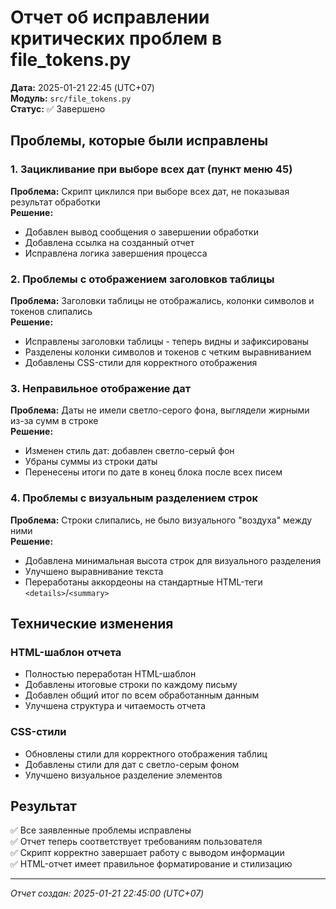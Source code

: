 # Отчет об исправлении критических проблем в file_tokens.py

**Дата:** 2025-01-21 22:45 (UTC+07)  
**Модуль:** `src/file_tokens.py`  
**Статус:** ✅ Завершено

## Проблемы, которые были исправлены

### 1. Зацикливание при выборе всех дат (пункт меню 45)
**Проблема:** Скрипт циклился при выборе всех дат, не показывая результат обработки  
**Решение:** 
- Добавлен вывод сообщения о завершении обработки
- Добавлена ссылка на созданный отчет
- Исправлена логика завершения процесса

### 2. Проблемы с отображением заголовков таблицы
**Проблема:** Заголовки таблицы не отображались, колонки символов и токенов слипались  
**Решение:**
- Исправлены заголовки таблицы - теперь видны и зафиксированы
- Разделены колонки символов и токенов с четким выравниванием
- Добавлены CSS-стили для корректного отображения

### 3. Неправильное отображение дат
**Проблема:** Даты не имели светло-серого фона, выглядели жирными из-за сумм в строке  
**Решение:**
- Изменен стиль дат: добавлен светло-серый фон
- Убраны суммы из строки даты
- Перенесены итоги по дате в конец блока после всех писем

### 4. Проблемы с визуальным разделением строк
**Проблема:** Строки слипались, не было визуального "воздуха" между ними  
**Решение:**
- Добавлена минимальная высота строк для визуального разделения
- Улучшено выравнивание текста
- Переработаны аккордеоны на стандартные HTML-теги `<details>`/`<summary>`

## Технические изменения

### HTML-шаблон отчета
- Полностью переработан HTML-шаблон
- Добавлены итоговые строки по каждому письму
- Добавлен общий итог по всем обработанным данным
- Улучшена структура и читаемость отчета

### CSS-стили
- Обновлены стили для корректного отображения таблиц
- Добавлены стили для дат с светло-серым фоном
- Улучшено визуальное разделение элементов

## Результат

✅ Все заявленные проблемы исправлены  
✅ Отчет теперь соответствует требованиям пользователя  
✅ Скрипт корректно завершает работу с выводом информации  
✅ HTML-отчет имеет правильное форматирование и стилизацию  

---
*Отчет создан: 2025-01-21 22:45:00 (UTC+07)*